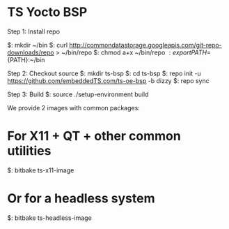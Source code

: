 TS Yocto BSP
=========

Step 1: Install repo

$: mkdir ~/bin
$: curl http://commondatastorage.googleapis.com/git-repo-downloads/repo > ~/bin/repo
$: chmod a+x ~/bin/repo
$: export PATH=${PATH}:~/bin

Step 2: Checkout source
$: mkdir ts-bsp
$: cd ts-bsp
$: repo init -u https://github.com/embeddedTS.com/ts-oe-bsp -b dizzy
$: repo sync

Step 3: Build
$: source ./setup-environment build

We provide 2 images with common packages:

# For X11 + QT + other common utilities
$: bitbake ts-x11-image

# Or for a headless system
$: bitbake ts-headless-image

